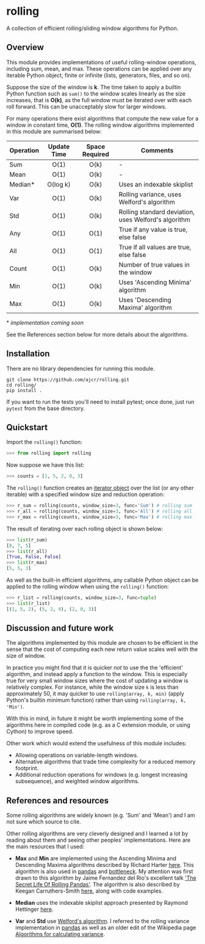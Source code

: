 # rolling

A collection of efficient rolling/sliding window algorithms for Python.

## Overview

This module provides implementations of useful rolling-window operations, including sum, mean, and max. These operations can be applied over any iterable Python object, finite or infinite (lists, generators, files, and so on). 

Suppose the size of the window is **k**. The time taken to apply a builtin Python function such as `sum()` to the window scales linearly as the size increases, that is **O(k)**, as the full window must be iterated over with each roll forward. This can be unacceptably slow for larger windows.

For many operations there exist algorithms that compute the new value for a window in constant time, **O(1)**. The rolling window algorithms implemented in this module are summarised below:

| Operation                | Update Time | Space Required | Comments |
| ------------------------ |:--------:|:-----:|-----------------------------|
| Sum                      | O(1)     | O(k)  | - |
| Mean                     | O(1)     | O(k)  | - |
| Median*                   | O(log k) | O(k)  | Uses an indexable skiplist |
| Var           | O(1)     | O(k)     | Rolling variance, uses Welford's algorithm |
| Std | O(1)     | O(k)     | Rolling standard deviation, uses Welford's algorithm |
| Any                      | O(1)     | O(1)  | True if any value is true, else false |
| All                      | O(1)     | O(1)  | True if all values are true, else false |
| Count                    | O(1)     | O(k)  | Number of true values in the window |
| Min                      | O(1)     | O(k)  | Uses 'Ascending Minima' algorithm | 
| Max                      | O(1)     | O(k)  | Uses 'Descending Maxima' algorithm |

\* *implementation coming soon*

See the References section below for more details about the algorithms. 

## Installation

There are no library dependencies for running this module.

```
git clone https://github.com/ajcr/rolling.git
cd rolling/
pip install .
```
If you want to run the tests you'll need to install pytest; once done, just run `pytest` from the base directory.

## Quickstart

Import the `rolling()` function:
```python
>>> from rolling import rolling
```
Now suppose we have this list:
```python
>>> counts = [1, 5, 2, 0, 3]
```
The `rolling()` function creates an [iterator object](https://docs.python.org/3/library/stdtypes.html#iterator-types) over the list (or any other iterable) with a specified window size and reduction operation:
```python
>>> r_sum = rolling(counts, window_size=3, func='Sum') # rolling sum
>>> r_all = rolling(counts, window_size=3, func='All') # rolling all
>>> r_max = rolling(counts, window_size=3, func='Max') # rolling max
```
The result of iterating over each rolling object is shown below:
```python
>>> list(r_sum)
[8, 7, 5]
>>> list(r_all)
[True, False, False]
>>> list(r_max)
[5, 5, 3]
```
As well as the built-in efficient algorithms, any callable Python object can be applied to the rolling window when using the `rolling()` function:
```python
>>> r_list = rolling(counts, window_size=3, func=tuple)
>>> list(r_list)
[(1, 5, 2), (5, 2, 0), (2, 0, 3)]
```

## Discussion and future work

The algorithms implemented by this module are chosen to be efficient in the sense that the cost of computing each new return value scales well with the size of window.

In practice you might find that it is quicker *not* to use the the 'efficient' algorithm, and instead apply a function to the window. This is especially true for very small window sizes where the cost of updating a window is relatively complex. For instance, while the window size `k` is less than approximately 50, it may quicker to use `rolling(array, k, min)` (apply Python's builtin minimum function) rather than using `rolling(array, k, 'Min')`.

With this in mind, in future it might be worth implementing some of the algorithms here in compiled code (e.g. as a C extension module, or using Cython) to improve speed.

Other work which would extend the usefulness of this module includes:

- Allowing operations on variable-length windows.
- Alternative algorithms that trade time complexity for a reduced memory footprint.
- Additional reduction operations for windows (e.g. longest increasing subsequence), and weighted window algorithms.

## References and resources

Some rolling algorithms are widely known (e.g. 'Sum' and 'Mean') and I am not sure which source to cite. 

Other rolling algorithms are very cleverly designed and I learned a lot by reading about them and seeing other peoples' implementations. Here are the main resources that I used:

- **Max** and **Min** are implemented using the Ascending Minima and Descending Maxima algorithms described by Richard Harter [here](http://www.richardhartersworld.com/cri/2001/slidingmin.html). This algorithm is also used in [pandas](http://pandas.pydata.org/) and [bottleneck](https://github.com/kwgoodman/bottleneck). My attention was first drawn to this algorithm by Jaime Fernandez del Rio's excellent talk ['The Secret Life Of Rolling Pandas'](https://www.youtube.com/watch?v=XM_r5La-1tA). The algorithm is also described by Keegan Carruthers-Smith [here](https://people.cs.uct.ac.za/~ksmith/articles/sliding_window_minimum.html), along with code examples.

- **Median** uses the indexable skiplist approach presented by Raymond Hettinger [here](http://code.activestate.com/recipes/577073/).

- **Var** and **Std** use [Welford's algorithm](https://en.wikipedia.org/wiki/Algorithms_for_calculating_variance#On-line_algorithm). I referred to the rolling variance implementation in [pandas](https://github.com/pandas-dev/pandas/blob/master/pandas/_libs/window.pyx#L635-L784) as well as an older edit of the Wikipedia page [Algorithms for calculating variance](https://en.wikipedia.org/w/index.php?title=Algorithms_for_calculating_variance&oldid=617145179).

